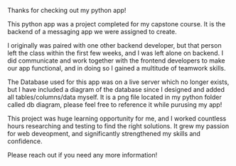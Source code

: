 Thanks for checking out my python app!

This python app was a project completed for my capstone course. It is the backend of a messaging app we were assigned to create. 

I originally was paired with one other backend developer, but that person left the class within the first few weeks, and I was left alone on backend. I did communicate and work together with the frontend developers to make our app functional, and in doing so I gained a multitude of teamwork skills. 

The Database used for this app was on a live server which no longer exists, but I have included a diagram of the database since I designed and added all tables/columns/data myself. It is a png file located in my python folder called db diagram, please feel free to reference it while purusing my app!

This project was huge learning opportunity for me, and I worked countless hours researching and testing to find the right solutions. It grew my passion for web deveopment, and significantly strengthened my skills and confidence. 

Please reach out if you need any more information!